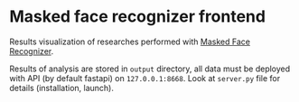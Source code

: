 # Masked face recognizer frontend

Results visualization of researches performed
with [Masked Face Recognizer](http://www.github.com/sqoshi/masked-face-recognizer).

Results of analysis are stored in `output` directory, all data must be deployed with API (by default fastapi) on
`127.0.0.1:8668`. Look at `server.py` file for details (installation, launch).

